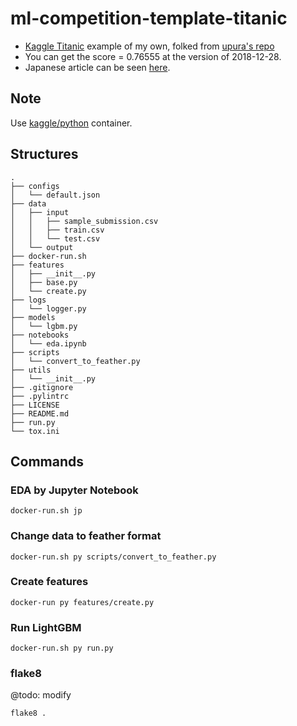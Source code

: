 # ml-competition-template-titanic

- [Kaggle Titanic](https://www.kaggle.com/c/titanic) example of my own, folked from [upura's repo](https://github.com/upura/ml-competition-template-titanic)
- You can get the score = 0.76555 at the version of 2018-12-28.
- Japanese article can be seen [here](https://upura.hatenablog.com/entry/2018/12/28/225234).

## Note

Use [kaggle/python](https://github.com/Kaggle/docker-python) container.

## Structures

```
.
├── configs
│   └── default.json
├── data
│   ├── input
│   │   ├── sample_submission.csv
│   │   ├── train.csv
│   │   └── test.csv
│   └── output
├── docker-run.sh
├── features
│   ├── __init__.py
│   ├── base.py
│   └── create.py
├── logs
│   └── logger.py
├── models
│   └── lgbm.py
├── notebooks
│   └── eda.ipynb
├── scripts
│   └── convert_to_feather.py
├── utils
│   └── __init__.py
├── .gitignore
├── .pylintrc
├── LICENSE
├── README.md
├── run.py
└── tox.ini
```
## Commands

### EDA by Jupyter Notebook

```
docker-run.sh jp
```

### Change data to feather format

```
docker-run.sh py scripts/convert_to_feather.py
```

### Create features

```
docker-run py features/create.py
```

### Run LightGBM

```
docker-run.sh py run.py
```

### flake8

@todo: modify

```
flake8 .
```
